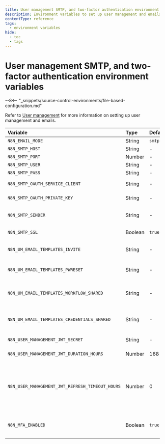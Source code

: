 ```yaml
---
title: User management SMTP, and two-factor authentication environment variables
description: Environment variables to set up user management and emails.
contentType: reference
tags:
  - environment variables
hide:
  - toc
  - tags
---
```


# User management SMTP, and two-factor authentication environment variables

--8<-- "_snippets/source-control-environments/file-based-configuration.md"

Refer to [User management](/hosting/configuration/user-management-self-hosted/) for more information on setting up user management and emails.
<!-- vale off -->
| Variable | Type | Default | Description |
| :------- | :--- | :------ | :---------- |
| `N8N_EMAIL_MODE` | String | `smtp` | Enable emails. |
| `N8N_SMTP_HOST` | String | - | _your_SMTP_server_name_ |
| `N8N_SMTP_PORT` | Number | - | _your_SMTP_server_port_ |
| `N8N_SMTP_USER` | String | - | _your_SMTP_username_ |
| `N8N_SMTP_PASS` | String | - | _your_SMTP_password_ |
| `N8N_SMTP_OAUTH_SERVICE_CLIENT` | String | - | If using 2LO with a service account this is your client ID |
| `N8N_SMTP_OAUTH_PRIVATE_KEY` | String | - | If using 2LO with a service account this is your private key |
| `N8N_SMTP_SENDER` | String | - | Sender email address. You can optionally include the sender name. Example with name: _N8N `<contact@n8n.com>`_ |
| `N8N_SMTP_SSL` | Boolean | `true` | Whether to use SSL for SMTP (true) or not (false). |
| `N8N_UM_EMAIL_TEMPLATES_INVITE` | String | - | Full path to your HTML email template. This overrides the default template for invite emails. |
| `N8N_UM_EMAIL_TEMPLATES_PWRESET` | String | - | Full path to your HTML email template. This overrides the default template for password reset emails. |
| `N8N_UM_EMAIL_TEMPLATES_WORKFLOW_SHARED` | String | - | Overrides the default HTML template for notifying users that a workflow was shared. Provide the full path to the template. |
| `N8N_UM_EMAIL_TEMPLATES_CREDENTIALS_SHARED` | String | - | Overrides the default HTML template for notifying users that a credential was shared. Provide the full path to the template.  |
| `N8N_USER_MANAGEMENT_JWT_SECRET` | String | - | Set a specific JWT secret. By default, n8n generates one on start. |
| `N8N_USER_MANAGEMENT_JWT_DURATION_HOURS` | Number | 168 | Set an expiration date for the JWTs in hours. |
| `N8N_USER_MANAGEMENT_JWT_REFRESH_TIMEOUT_HOURS` | Number | 0 | How many hours before the JWT expires to automatically refresh it. 0 means 25% of `N8N_USER_MANAGEMENT_JWT_DURATION_HOURS`. -1 means it will never refresh, which forces users to log in again after the period defined in `N8N_USER_MANAGEMENT_JWT_DURATION_HOURS`. |
| `N8N_MFA_ENABLED` | Boolean | `true` | Whether to enable two-factor authentication (true) or disable (false). n8n ignores this if existing users have 2FA enabled. |
<!-- vale on -->
